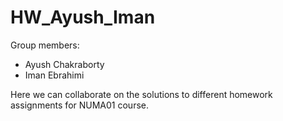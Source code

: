 # HW_Ayush_Iman

Group members:
 - Ayush Chakraborty
 - Iman Ebrahimi

Here we can collaborate on the solutions to different homework assignments for NUMA01 course. 

